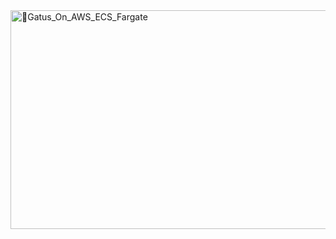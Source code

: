 <img width="700" height="350" alt="🚦Gatus_On_AWS_ECS_Fargate" src="https://github.com/user-attachments/assets/5c9255a7-9b3b-4389-88f6-d9847f3e3fe6" />
